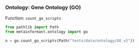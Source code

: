 ### Ontology: Gene Ontology (GO)

Function: `count_go_scripts`

```python
from pathlib import Path
from metainformant.ontology import go

n = go.count_go_scripts(Path("tests/data/ontology/GO_v3"))
```


